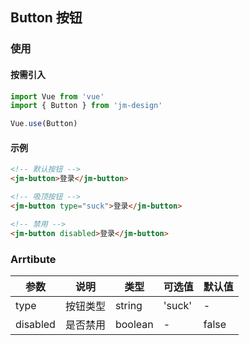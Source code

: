 ## Button 按钮

### 使用

#### 按需引入

```javascript
import Vue from 'vue'
import { Button } from 'jm-design'

Vue.use(Button)
```

#### 示例

```html
<!-- 默认按钮 -->
<jm-button>登录</jm-button>

<!-- 吸顶按钮 -->
<jm-button type="suck">登录</jm-button>

<!-- 禁用 -->
<jm-button disabled>登录</jm-button>
```

### Arrtibute

| 参数      | 说明                                 | 类型      | 可选值       | 默认值   |
|---------- |------------------------------------ |---------- |------------- |-------- |
| type   |	按钮类型                        |	string     | 'suck'   |	-  |
| disabled	    | 是否禁用                  |	boolean    |	-         |	false |
